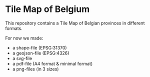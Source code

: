 # Tile Map of Belgium
This repository contains a Tile Map of Belgian provinces in different formats.

For now we made:
* a shape-file (EPSG:31370)
* a geojson-file (EPSG:4326)
* a svg-file
* a pdf-file (A4 format & minimal format)
* a png-files (in 3 sizes)
